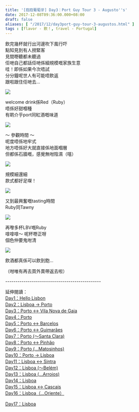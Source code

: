 ```yaml
---
title: '[抱抱葡萄牙] Day3：Port Guy Tour 3 - Augusto''s'
date: 2017-12-08T09:36:00.000+08:00
draft: false
aliases: [ "/2017/12/day3port-guy-tour-3-augustos.html" ]
tags : [flavor - 飲！, travel - Portugal]
---
```


飲完幾杯就行出河邊吹下風行吓  
點知見到有人撈緊客  
見間嘢聽都未聽過  
佢哋自己都話佢哋係細規模嘅家族生意  
哇！即係如果今次唔試  
分分鐘呢世人有可能唔飲返  
跟啦跟住佢哋去...  

[![](https://c1.staticflickr.com/5/4206/34998029254_edce59c4ce_z.jpg)](https://c1.staticflickr.com/5/4206/34998029254_edce59c4ce_z.jpg)

welcome drink係Red（Ruby）  
唔係好甜嗰種  
有啲介乎port同紅酒嘅味道  

[![](https://c1.staticflickr.com/5/4210/35669217122_9a8d44f789_z.jpg)](https://c1.staticflickr.com/5/4210/35669217122_9a8d44f789_z.jpg)

～ 參觀時間 ～  
呢度唔係地牢式  
地方唔係好大就直接係地面嗰層  
但都係石牆嘅，感覺無咁陰濕（嘻）  

[![](https://c1.staticflickr.com/5/4524/38619962762_173af957ae_z.jpg)](https://c1.staticflickr.com/5/4524/38619962762_173af957ae_z.jpg)

規模細還細  
款式都好足㗎！  

[![](https://c1.staticflickr.com/5/4561/38596226126_69b2252b2d_z.jpg)](https://c1.staticflickr.com/5/4561/38596226126_69b2252b2d_z.jpg)

又到最興奮嘅tasting時間  
Ruby同Tawny  

[![](https://c1.staticflickr.com/5/4538/38652184761_d2a7204447_z.jpg)](https://c1.staticflickr.com/5/4538/38652184761_d2a7204447_z.jpg)

再嚟多杯LBV嘅Ruby  
嗱嗱嗱～ 呢杯嘢正呀  
個色仲要鬼咁清  

[![](https://c1.staticflickr.com/5/4261/35028657693_e73dec46ed_z.jpg)](https://c1.staticflickr.com/5/4261/35028657693_e73dec46ed_z.jpg)

飲酒都真係可以飲到飽...  
  
  
（咁唯有再去買外賣帶返去啦）  
  
  
\-----------------------------------------------  
  
  
延伸閱讀：  
[Day1：Hello Lisbon](https://www.hidie.net/2017/07/day1hello-lisbon.html)  
[Day2：Lisboa → Porto](https://www.hidie.net/2017/07/day2lisboa-porto.html)  
[Day3：Porto ↔ Vila Nova de Gaia](https://www.hidie.net/2017/07/day3porto-vila-nova-de-gaia.html)  
[Day4：Porto](http://www.hidie.net/2017/07/day4porto.html)  
[Day5：Porto ↔ Barcelos](http://www.hidie.net/2017/07/day5porto-barcelos.html)  
[Day6：Porto ↔ Guimarães](http://www.hidie.net/2017/07/day6porto-guimaraes.html)  
[Day7：Porto (～Santa Clara)](http://www.hidie.net/2017/08/day7porto-santa-clara.html)  
[Day8：Porto ↔ Pinhão](http://www.hidie.net/2017/08/day8porto-pinhao.html)  
[Day9：Porto (...Matosinhos)](http://www.hidie.net/2017/08/day9porto-matosinhos.html)  
[Day10：Porto → Lisboa](http://www.hidie.net/2017/08/day10porto-lisboa.html)  
[Day11：Lisboa ↔ Sintra](http://www.hidie.net/2017/08/day11lisboa-sintra.html)  
[Day12：Lisboa (～Belém)](http://www.hidie.net/2017/08/day12lisboa-belem.html)  
[Day13：Lisboa (...Arroios)](http://www.hidie.net/2017/08/day13lisboa-arroios.html)  
[Day14：Lisboa](http://www.hidie.net/2017/08/day14lisboa.html)  
[Day15：Lisboa ↔ Cascais](http://www.hidie.net/2017/08/day15lisboa-cascais.html)  
[Day16：Lisboa（...Oriente）](http://www.hidie.net/2017/08/day16lisboaoriente.html)  
  
[Day17：Lisboa](http://www.hidie.net/2017/08/day17lisboa.html)